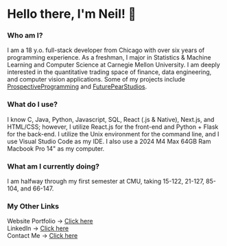 # Hello there, I'm Neil! 👋 

### Who am I? 
I am a 18 y.o. full-stack developer from Chicago with over six years of programming experience. As a freshman, I major in Statistics & Machine Learning and Computer Science at Carnegie Mellon University. I am deeply interested in the quantitative trading space of finance, data engineering, and computer vision applications. Some of my projects include [ProspectiveProgramming](https://prospectiveprogramming.org/) and [FuturePearStudios](https://realmz.io/). 

### What do I use?
I know C, Java, Python, Javascript, SQL, React (.js & Native), Next.js, and HTML/CSS; however, I utilize React.js for the front-end and Python + Flask for the back-end. I utilize the Unix environment for the command line, and I use Visual Studio Code as my IDE. I also use a 2024 M4 Max 64GB Ram Macbook Pro 14"  as my computer.

### What am I currently doing?
I am halfway through my first semester at CMU, taking 15-122, 21-127, 85-104, and 66-147.

### My Other Links
Website Portfolio → [Click here](https://neilpuroh.it/) <br>
LinkedIn → [Click here](https://linkedin.com/in/neilpurohit06) <br>
Contact Me → [Click here](mailto:me@neilpuroh.it) <br>
